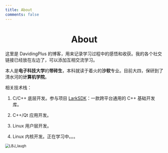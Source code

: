 ```yaml
---
title: About
comments: false
---
```


<meta name="referrer" content="no-referrer"/>

# <center>About</center>

这里是 DavidingPlus 的博客，用来记录学习过程中的感悟和收获。我的各个社交链接已经放在左边了，可以添加互相交流学习。

本人是**电子科技大学**的**带砖生**，本科就读于着火的**沙软**专业。目前大四，保研到了清水河的**计算机学院**。

相关技术栈：

1. C/C++ 底层开发。参与项目 [LarkSDK](http://caiyi.tech/larksdk/)：一款跨平台通用的 C++ 基础开发库。

2. C++/Qt 应用开发。

3. Linux 用户层开发。

4. Linux 内核开发。正在学习中。。。

<img src="https://image.davidingplus.cn/images/2025/01/LBJ_laugh.webp" alt="LBJ_laugh" style="zoom:80%;" />

